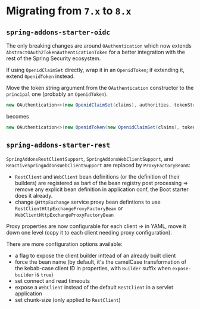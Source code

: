 # Migrating from `7.x` to `8.x`

## `spring-addons-starter-oidc`

The only breaking changes are around `OAuthentication` which now extends `AbstractOAuth2TokenAuthenticationToken` for a better integration with the rest of the Spring Security ecosystem.

If using `OpenidClaimSet` directly, wrap it in an `OpenidToken`; if extending it, extend `OpenidToken` instead.

Move the token string argument from the `OAuthentication` constructor to the `principal` one (probably an `OpenidToken`).

```java
new OAuthentication<>(new OpenidClaimSet(claims), authorities, tokenString);
```
becomes
```java
new OAuthentication<>(new OpenidToken(new OpenidClaimSet(claims), tokenString), authorities);
```

## `spring-addons-starter-rest`

`SpringAddonsRestClientSupport`, `SpringAddonsWebClientSupport`, and `ReactiveSpringAddonsWebClientSupport` are replaced by `ProxyFactoryBean`s:
- `RestClient` and `WebClient` bean definitions (or the definition of their builders) are registered as bart of the bean registry post processing => remove any explicit bean definition in application conf, the Boot starter does it already.
- change `@HttpExchange` service proxy bean defintions to use `RestClientHttpExchangeProxyFactoryBean` or `WebClientHttpExchangeProxyFactoryBean`

Proxy properties are now configurable for each client => in YAML, move it down one level (copy it to each client needing proxy configuration).

There are more configuration options available:
- a flag to expose the client builder inttead of an already built client
- force the bean name (by default, it's the camelCase transformation of the kebab-case client ID in properties, with `Builder` suffix when `expose-builder` is `true`)
- set connect and read timeouts
- expose a `WebClient` instead of the default `RestClient` in a servlet application
- set chunk-size (only applied to `RestClient`)